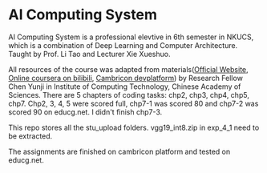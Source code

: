 # AI Computing System

AI Computing System is a professional elevtive in 6th semester in NKUCS, which is a combination of Deep Learning and Computer Architecture. Taught by Prof. Li Tao and Lecturer Xie Xueshuo.

 All resources of the course was adapted from materials([Official Website](http://novel.ict.ac.cn/aics/), [Online coursera on bilibili](https://space.bilibili.com/494117284?spm_id_from=333.337.search-card.all.click), [Cambricon devplatform](http://devplatform.cambricon.com:30080/)) by Research Fellow Chen Yunji in Institute of Computing Technology, Chinese Academy of Sciences.
There are 5 chapters of coding tasks: chp2, chp3, chp4, chp5, chp7. Chp2, 3, 4, 5 were scored full, chp7-1 was scored 80 and chp7-2 was scored 90 on educg.net. I didn't finish chp7-3.

This repo stores all the stu_upload folders. vgg19_int8.zip in exp_4_1 need to be extracted.

The assignments are finished on cambricon platform and tested on educg.net.
